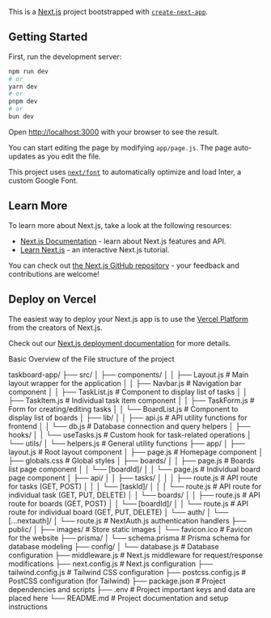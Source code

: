 This is a [Next.js](https://nextjs.org/) project bootstrapped with [`create-next-app`](https://github.com/vercel/next.js/tree/canary/packages/create-next-app).

## Getting Started

First, run the development server:

```bash
npm run dev
# or
yarn dev
# or
pnpm dev
# or
bun dev
```

Open [http://localhost:3000](http://localhost:3000) with your browser to see the result.

You can start editing the page by modifying `app/page.js`. The page auto-updates as you edit the file.

This project uses [`next/font`](https://nextjs.org/docs/basic-features/font-optimization) to automatically optimize and load Inter, a custom Google Font.

## Learn More

To learn more about Next.js, take a look at the following resources:

- [Next.js Documentation](https://nextjs.org/docs) - learn about Next.js features and API.
- [Learn Next.js](https://nextjs.org/learn) - an interactive Next.js tutorial.

You can check out [the Next.js GitHub repository](https://github.com/vercel/next.js/) - your feedback and contributions are welcome!

## Deploy on Vercel

The easiest way to deploy your Next.js app is to use the [Vercel Platform](https://vercel.com/new?utm_medium=default-template&filter=next.js&utm_source=create-next-app&utm_campaign=create-next-app-readme) from the creators of Next.js.

Check out our [Next.js deployment documentation](https://nextjs.org/docs/deployment) for more details.

Basic Overview of the File structure of the project

taskboard-app/
├── src/
│ ├── components/
│ │ ├── Layout.js # Main layout wrapper for the application
│ │ ├── Navbar.js # Navigation bar component
│ │ ├── TaskList.js # Component to display list of tasks
│ │ ├── TaskItem.js # Individual task item component
│ │ ├── TaskForm.js # Form for creating/editing tasks
│ │ └── BoardList.js # Component to display list of boards
│ ├── lib/
│ │ ├── api.js # API utility functions for frontend
│ │ └── db.js # Database connection and query helpers
│ ├── hooks/
│ │ └── useTasks.js # Custom hook for task-related operations
│ └── utils/
│ └── helpers.js # General utility functions
├── app/
│ ├── layout.js # Root layout component
│ ├── page.js # Homepage component
│ ├── globals.css # Global styles
│ ├── boards/
│ │ ├── page.js # Boards list page component
│ │ └── [boardId]/
│ │ └── page.js # Individual board page component
│ ├── api/
│ │ ├── tasks/
│ │ │ ├── route.js # API route for tasks (GET, POST)
│ │ │ └── [taskId]/
│ │ │ └── route.js # API route for individual task (GET, PUT, DELETE)
│ │ └── boards/
│ │ ├── route.js # API route for boards (GET, POST)
│ │ └── [boardId]/
│ │ └── route.js # API route for individual board (GET, PUT, DELETE)
│ └── auth/
│ └── [...nextauth]/
│ └── route.js # NextAuth.js authentication handlers
├── public/
│ ├── images/ # Store static images
│ └── favicon.ico # Favicon for the website
├── prisma/
│ └── schema.prisma # Prisma schema for database modeling
├── config/
│ └── database.js # Database configuration
├── middleware.js # Next.js middleware for request/response modifications
├── next.config.js # Next.js configuration
├── tailwind.config.js # Tailwind CSS configuration
├── postcss.config.js # PostCSS configuration (for Tailwind)
├── package.json # Project dependencies and scripts
├── .env # Project important keys and data are placed here
└── README.md # Project documentation and setup instructions
